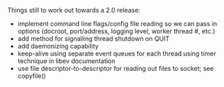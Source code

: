 Things still to work out towards a 2.0 release:

* implement command line flags/config file reading so we can pass in options (docroot, port/address, logging level, worker thread #, etc.)
* add method for signalling thread shutdown on QUIT
* add daemonizing capability
* keep-alive using separate event queues for each thread using timer technique in libev documentation
* use file descriptor-to-descriptor for reading out files to socket; see copyfile()